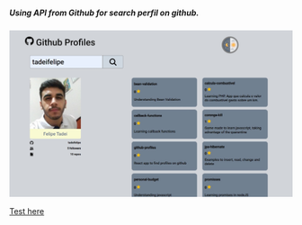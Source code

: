 ##### Using API from Github for search perfil on github.

<img src="https://github.com/tadeifelipe/github-profiles/blob/master/image.jpg" />

[Test here](https://searchgithubprofile.herokuapp.com/)
